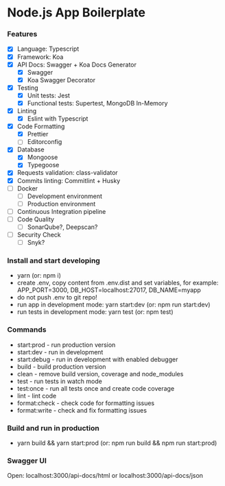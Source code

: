# Node.js App Boilerplate

### Features

- [x] Language: Typescript
- [x] Framework: Koa
- [x] API Docs: Swagger + Koa Docs Generator
  - [x] Swagger
  - [x] Koa Swagger Decorator
- [x] Testing
  - [x] Unit tests: Jest
  - [x] Functional tests: Supertest, MongoDB In-Memory
- [x] Linting
  - [x] Eslint with Typescript
- [x] Code Formatting
  - [x] Prettier
  - [ ] Editorconfig
- [x] Database
  - [x] Mongoose
  - [x] Typegoose
- [x] Requests validation: class-validator
- [x] Commits linting: Commitlint + Husky
- [ ] Docker
  - [ ] Development environment
  - [ ] Production environment
- [ ] Continuous Integration pipeline
- [ ] Code Quality
  - [ ] SonarQube?, Deepscan?
- [ ] Security Check
  - [ ] Snyk?

### Install and start developing

- yarn (or: npm i)
- create .env, copy content from .env.dist and set variables, for example: APP_PORT=3000, DB_HOST=localhost:27017, DB_NAME=myapp
- do not push .env to git repo!
- run app in development mode: yarn start:dev (or: npm run start:dev)
- run tests in development mode: yarn test (or: npm test)

### Commands

- start:prod - run production version
- start:dev - run in development
- start:debug - run in development with enabled debugger
- build - build production version
- clean - remove build version, coverage and node_modules
- test - run tests in watch mode
- test:once - run all tests once and create code coverage
- lint - lint code
- format:check - check code for formatting issues
- format:write - check and fix formatting issues

### Build and run in production

- yarn build && yarn start:prod (or: npm run build && npm run start:prod)

### Swagger UI

Open: localhost:3000/api-docs/html or localhost:3000/api-docs/json
